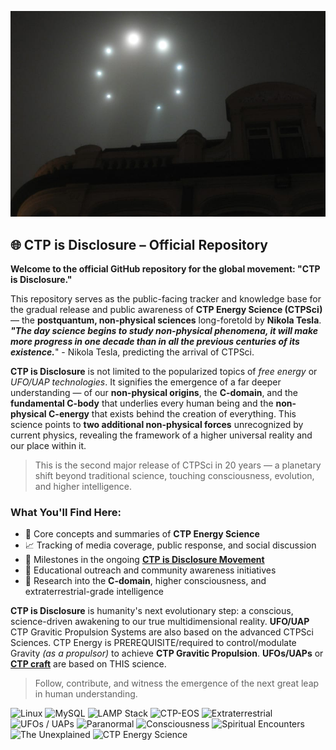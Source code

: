 [![ctp-energy site-link](https://github.com/ctp-eos/ctp-is-disclosure/blob/baa2b837799431159d336cbf5c1e9365c6cf0e94/ctp-craft-in-formation.png?raw=true)](https://www.ctp-energy.com)

## 🌐 CTP is Disclosure – Official Repository

**Welcome to the official GitHub repository for the global movement: "CTP is Disclosure."**

This repository serves as the public-facing tracker and knowledge base for the gradual release and public awareness of **CTP Energy Science (CTPSci)** — the **postquantum, non-physical sciences** long-foretold by **Nikola Tesla**. ***"The day science begins to study non-physical phenomena, it will make more progress in one decade than in all the previous centuries of its existence.***" - Nikola Tesla, predicting the arrival of CTPSci. 

**CTP is Disclosure** is not limited to the popularized topics of *free energy* or *UFO/UAP technologies*. It signifies the emergence of a far deeper understanding — of our **non-physical origins**, the **C-domain**, and the **fundamental C-body** that underlies every human being and the **non-physical C-energy** that exists behind the creation of everything. This science points to **two additional non-physical forces** unrecognized by current physics, revealing the framework of a higher universal reality and our place within it.

> This is the second major release of CTPSci in 20 years — a planetary shift beyond traditional science, touching consciousness, evolution, and higher intelligence.

### What You'll Find Here:
- 🧠 Core concepts and summaries of **CTP Energy Science**  
- 📈 Tracking of media coverage, public response, and social discussion  
- 📜 Milestones in the ongoing [**CTP is Disclosure Movement**](https://github.com/ctp-eos/ctp-idm)
- 🔭 Educational outreach and community awareness initiatives  
- 🚀 Research into the **C-domain**, higher consciousness, and extraterrestrial-grade intelligence

**CTP is Disclosure** is humanity's next evolutionary step: a conscious, science-driven awakening to our true multidimensional reality. **UFO/UAP** CTP Gravitic Propulsion Systems are also based on the advanced CTPSci Sciences. CTP Energy is PREREQUISITE/required to control/modulate Gravity *(as a propulsor)* to achieve **CTP Gravitic Propulsion**. **UFOs/UAPs** or **<a href="https://x.com/search?q=ctp%20craft&src=typed_query" target="_blank">CTP craft</a>**
are based on THIS science.



> Follow, contribute, and witness the emergence of the next great leap in human understanding.

![Linux](https://img.shields.io/badge/Platform-Linux-blue?logo=linux&logoColor=white)
![MySQL](https://img.shields.io/badge/Database-MySQL-blue?logo=mysql&logoColor=white)
![LAMP Stack](https://img.shields.io/badge/Stack-LAMP-orange?logo=apache&logoColor=white)
![CTP-EOS](https://img.shields.io/badge/OS-CTP--EOS-purple?logo=arch-linux&logoColor=white)
![Extraterrestrial](https://img.shields.io/badge/Focus-Extraterrestrial-9cf)
![UFOs / UAPs](https://img.shields.io/badge/Phenomena-UFOs/UAPs-lightgrey)
![Paranormal](https://img.shields.io/badge/Category-Paranormal-black)
![Consciousness](https://img.shields.io/badge/Field-Consciousness-yellowgreen)
![Spiritual Encounters](https://img.shields.io/badge/Theme-Spiritual_Encounters-pink)
![The Unexplained](https://img.shields.io/badge/Topic-The_Unexplained-red)
![CTP Energy Science](https://img.shields.io/badge/Science-CTP_Energy_Science-brightgreen)
